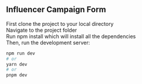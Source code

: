 
## Influencer Campaign Form

First clone the project to your local directory  
Navigate to the project folder  
Run npm install which will install all the dependencies   
Then, run the development server:

```bash
npm run dev
# or
yarn dev
# or
pnpm dev

